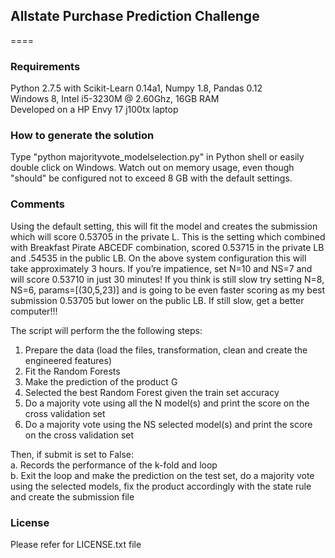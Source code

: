 ## Allstate Purchase Prediction Challenge
====


### Requirements
Python 2.7.5 with Scikit-Learn 0.14a1, Numpy 1.8, Pandas 0.12<br>
Windows 8, Intel i5-3230M @ 2.60Ghz, 16GB RAM<br>
Developed on a HP Envy 17 j100tx laptop<br>

### How to generate the solution
Type "python majorityvote_modelselection.py" in Python shell or
easily double click on Windows. Watch out on memory usage, even
though "should" be configured not to exceed 8 GB with the
default settings.

### Comments
Using the default setting, this will fit the model and creates 
the submission which will score 0.53705 in the private L. This 
is the setting which combined with Breakfast Pirate ABCEDF 
combination, scored 0.53715 in the private LB and .54535 in the 
public LB. On the above system configuration this will take 
approximately 3 hours. If you’re impatience, set N=10 and NS=7 
and will score 0.53710 in just 30 minutes! If you think is still
slow try setting N=8, NS=6, params=[(30,5,23)] and is going to
be even faster scoring as my best submission 0.53705 but lower
on the public LB. If still slow, get a better computer!!!

The script will perform the the following steps:

1. Prepare the data (load the files, transformation, clean and
   create the engineered features)
2. Fit the Random Forests
3. Make the prediction of the product G
4. Selected the best Random Forest given the train set accuracy
5. Do a majority vote using all the N model(s) and print the 
   score on the cross validation set
6. Do a majority vote using the NS selected model(s) and print 
   the score on the cross validation set

Then, if submit is set to False:<br>
a. Records the performance of the k-fold and loop<br>
b. Exit the loop and make the prediction on the test set, do 
   a majority vote using the selected models, fix the product
   accordingly with the state rule and create the submission file

### License
Please refer for LICENSE.txt file
